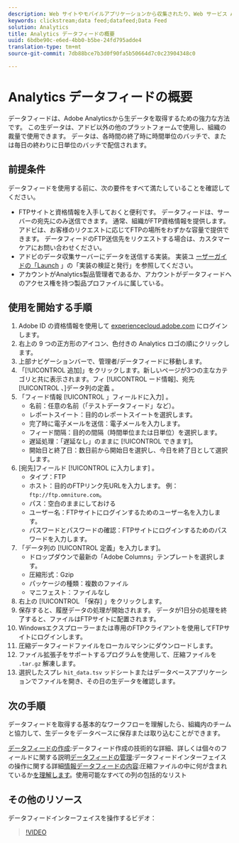 ```yaml
---
description: Web サイトやモバイルアプリケーションから収集されたり、Web サービス API またはデータソースを使用してアップロードされたりしたデータの処理されてアドビの Data Warehouse でに格納されます。この生のクリックストリームデータは、Adobe Analytics で使用されるデータセットとして形成されています。
keywords: clickstream;data feed;datafeed;Data Feed
solution: Analytics
title: Analytics データフィードの概要
uuid: 6bdbe90c-e6ed-4bb0-b5be-24fd795adde4
translation-type: tm+mt
source-git-commit: 7db88bce7b3d0f90fa5b50664d7c0c23904348c0

---
```



# Analytics データフィードの概要

データフィードは、Adobe Analyticsから生データを取得するための強力な方法です。 この生データは、アドビ以外の他のプラットフォームで使用し、組織の裁量で使用できます。 データは、各時間の終了時に時間単位のバッチで、または毎日の終わりに日単位のバッチで配信されます。

## 前提条件

データフィードを使用する前に、次の要件をすべて満たしていることを確認してください。

* FTPサイトと資格情報を入手しておくと便利です。 データフィードは、サーバーの宛先にのみ送信できます。 通常、組織がFTP資格情報を提供します。 アドビは、お客様のリクエストに応じてFTPの場所をわずかな容量で提供できます。 データフィードのFTP送信先をリクエストする場合は、カスタマーケアにお問い合わせください。
* アドビのデータ収集サーバーにデータを送信する実装。 実装ユ [ーザーガイドの「Launch](../../implement/implement-with-launch/validate-publish-prod.md) 」の「実装の検証と発行」を参照してください。
* アカウントがAnalytics製品管理者であるか、アカウントがデータフィードへのアクセス権を持つ製品プロファイルに属している。

## 使用を開始する手順

1. Adobe ID の資格情報を使用して [experiencecloud.adobe.com](https://experiencecloud.adobe.com) にログインします。
2. 右上の 9 つの正方形のアイコン、色付きの Analytics ロゴの順にクリックします。
3. 上部ナビゲーションバーで、管理者/データフィードに移動します。
4. 「[!UICONTROL 追加]」をクリックします。新しいページが3つの主なカテゴリと共に表示されます。フィ [!UICONTROL ード情報]、宛先 [!UICONTROL 、]データ列の定義 。
5. 「フィード情報 [!UICONTROL 」フィールドに入力] 。
   * 名前：任意の名前（「テストデータフィード」など）。
   * レポートスイート：目的のレポートスイートを選択します。
   * 完了時に電子メールを送信：電子メールを入力します。
   * フィード間隔：目的の間隔（時間単位または日単位）を選択します。
   * 遅延処理：「遅延なし」のままに [!UICONTROL できます]。
   * 開始日と終了日：数日前から開始日を選択し、今日を終了日として選択します。
6. [宛先]フィールド [!UICONTROL に入力します] 。
   * タイプ：FTP
   * ホスト：目的のFTPリンク先URLを入力します。 例：`ftp://ftp.omniture.com`。
   * パス：空白のままにしておける
   * ユーザー名：FTPサイトにログインするためのユーザー名を入力します。
   * パスワードとパスワードの確認：FTPサイトにログインするためのパスワードを入力します。
7. 「データ列の [!UICONTROL 定義」を入力します]。
   * ドロップダウンで最新の「Adobe Columns」テンプレートを選択します。
   * 圧縮形式：Gzip
   * パッケージの種類：複数のファイル
   * マニフェスト：ファイルなし
8. 右上の [!UICONTROL 「保存] 」をクリックします。
9. 保存すると、履歴データの処理が開始されます。 データが1日分の処理を終了すると、ファイルはFTPサイトに配置されます。
10. Windowsエクスプローラーまたは専用のFTPクライアントを使用してFTPサイトにログインします。
11. 圧縮データフィードファイルをローカルマシンにダウンロードします。
12. ファイル拡張子をサポートするプログラムを使用して、圧縮ファイルを `.tar.gz` 解凍します。
13. 選択したスプレ `hit_data.tsv` ッドシートまたはデータベースアプリケーションでファイルを開き、その日の生データを確認します。

## 次の手順

データフィードを取得する基本的なワークフローを理解したら、組織内のチームと協力して、生データをデータベースに保存または取り込むことができます。

[データフィードの作成](create-feed.md):データフィード作成の技術的な詳細、詳しくは個々のフィールドに関する説明[データフィードの管理](df-manage-feeds.md):データフィードインターフェイスの操作に関する詳細[情報データフィードの内容](c-df-contents/datafeeds-contents.md):圧縮ファイルの中に何が含まれているか[を理解します](c-df-contents/datafeeds-reference.md)。使用可能なすべての列の包括的なリスト

## その他のリソース

データフィードインターフェイスを操作するビデオ：

> [!VIDEO](https://www.youtube.com/watch?v=m_fb--gNtR4)
